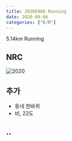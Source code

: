```yaml
---
title: 20200906 Running 
date: 2020-09-06
categories: ["E/R"]
---
```


5.14km Running 

## NRC

![2020](/img/20200906.jpg)

## 추가

*   동네 한바퀴
*   비, 22도

## ..


